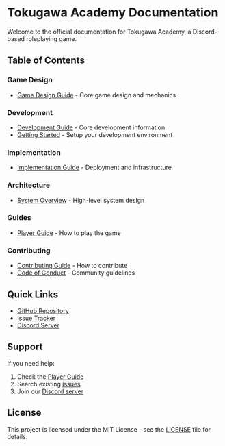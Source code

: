 # Tokugawa Academy Documentation

Welcome to the official documentation for Tokugawa Academy, a Discord-based roleplaying game.

## Table of Contents

### Game Design
- [Game Design Guide](Game_Design/README.md) - Core game design and mechanics

### Development
- [Development Guide](Development/README.md) - Core development information
- [Getting Started](Development/getting-started.md) - Setup your development environment

### Implementation
- [Implementation Guide](Implementation/README.md) - Deployment and infrastructure

### Architecture
- [System Overview](Architecture/README.md) - High-level system design

### Guides
- [Player Guide](Guides/README.md) - How to play the game

### Contributing
- [Contributing Guide](Contributing/CONTRIBUTING.md) - How to contribute
- [Code of Conduct](Contributing/CODE_OF_CONDUCT.md) - Community guidelines

## Quick Links
- [GitHub Repository](https://github.com/yourusername/tokugawa-discord-game)
- [Issue Tracker](https://github.com/yourusername/tokugawa-discord-game/issues)
- [Discord Server](https://discord.gg/your-invite-link)

## Support
If you need help:
1. Check the [Player Guide](Guides/README.md)
2. Search existing [issues](https://github.com/yourusername/tokugawa-discord-game/issues)
3. Join our [Discord server](https://discord.gg/your-invite-link)

## License
This project is licensed under the MIT License - see the [LICENSE](../LICENSE) file for details. 